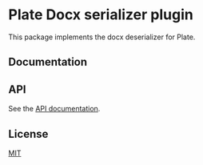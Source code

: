 # Plate Docx serializer plugin

This package implements the docx deserializer for Plate.

## Documentation

[comment]: <> (Check out [Serializing HTML]&#40;https://plate.udecode.io/docs/serializing-html&#41;.)

## API

See the [API documentation](https://plate-api.udecode.io/globals.html). 

## License

[MIT](../../../LICENSE)
